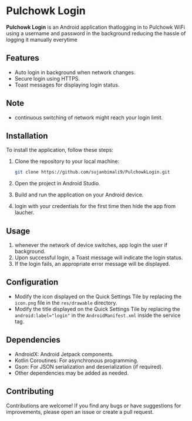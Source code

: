 # Pulchowk Login

**Pulchowk Login** is an Android application thatlogging in to Pulchowk WiFi using a username and password in the background reducing the hassle of logging it manually everytime

## Features
- Auto login in background when network changes.
- Secure login using HTTPS.
- Toast messages for displaying login status.

## Note
- continuous switching of network might reach your login limit.

## Installation

To install the application, follow these steps:

1. Clone the repository to your local machine:

   ```bash
   git clone https://github.com/sujanbimali9/PulchowkLogin.git
   ```

2. Open the project in Android Studio.

3. Build and run the application on your Android device.

4. login with your credentials for the first time then hide the app from laucher.

## Usage


1. whenever the network of device switches, app login the user if background.
2. Upon successful login, a Toast message will indicate the login status.
3. If the login fails, an appropriate error message will be displayed.

## Configuration

- Modify the icon displayed on the Quick Settings Tile by replacing the `icon.png` file in the `res/drawable` directory.
- Modify the title displayed on the Quick Settings Tile by replacing the `android:label="login"` in the `AndroidManifest.xml` inside the service tag.

## Dependencies

- AndroidX: Android Jetpack components.
- Kotlin Coroutines: For asynchronous programming.
- Gson: For JSON serialization and deserialization (if required).
- Other dependencies may be added as needed.

## Contributing

Contributions are welcome! If you find any bugs or have suggestions for improvements, please open an issue or create a pull request.
